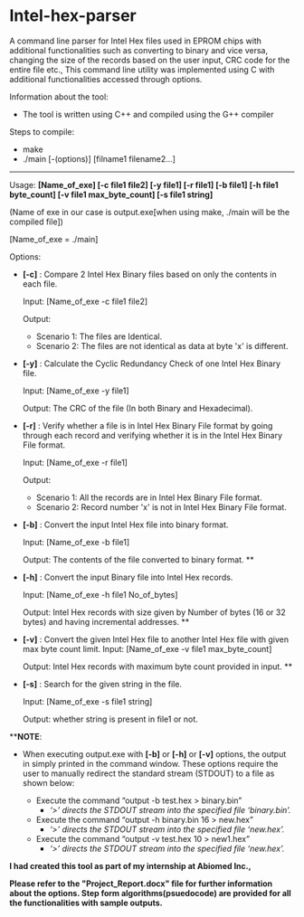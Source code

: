 # Intel-hex-parser
A command line parser for Intel Hex files used in EPROM chips with additional functionalities such as converting to binary and vice versa, changing the size of the records based on the user input, CRC code for the entire file etc., This command line utility was implemented using C with additional functionalities accessed through options.

Information about the tool:
-	The tool is written using C++ and compiled using the G++ compiler 

Steps to compile:
- make 
- ./main [-(options)] [filname1 filename2...]

------------------------
Usage: **[Name_of_exe] [-c file1 file2] [-y file1] [-r file1] [-b file1] [-h file1 byte_count] [-v file1 max_byte_count] [-s file1 string]**

(Name of exe in our case is output.exe[when using make, ./main will be the compiled file])

[Name_of_exe = ./main]

Options:

- **[-c]** : Compare 2 Intel Hex Binary files based on only the contents in each file.

	Input: [Name_of_exe -c file1 file2] 
        
    Output:
    - Scenario 1: The files are Identical.
    - Scenario 2: The files are not identical as data at byte 'x' is different.

- **[-y]** : Calculate the Cyclic Redundancy Check of one Intel Hex Binary file.
			     
     Input: [Name_of_exe -y file1]
     
     Output: The CRC of the file (In both Binary and Hexadecimal).

- **[-r]** : Verify whether a file is in Intel Hex Binary File format by going through each record and verifying whether it is in the Intel Hex Binary File format.

	Input: [Name_of_exe -r file1]

	Output: 
    - Scenario 1: All the records are in Intel Hex Binary File format.
    - Scenario 2: Record number 'x' is not in Intel Hex Binary File format.
 
- **[-b]**	: Convert the input Intel Hex file into binary format.
			  
    Input: [Name_of_exe -b file1]
	
    Output: The contents of the file converted to binary format. ** 

- **[-h]** : Convert the input Binary file into Intel Hex records.
			
    Input: [Name_of_exe -h file1 No_of_bytes]
	
    Output: Intel Hex records with size given by Number of bytes (16 or 32 bytes) and having incremental addresses. **

- **[-v]**	: Convert the given Intel Hex file to another Intel Hex file with given max byte count limit.
	Input: [Name_of_exe -v file1 max_byte_count]

	Output: Intel Hex records with maximum byte count provided in input. **
- **[-s]**	:	Search for the given string in the file.
	
    Input: [Name_of_exe -s file1 string]
	
    Output: whether string is present in file1 or not.

****NOTE**: 
- When executing output.exe with **[-b]** or **[-h]** or **[-v]** options, the output in simply printed in the command window. These options require the user to manually redirect the standard stream (STDOUT) to a file as shown below:

    - Execute the command “output -b test.hex   >  binary.bin”
 		- *‘>’ directs the STDOUT stream into the specified file ‘binary.bin’.*
     - Execute the command “output -h binary.bin 16 > new.hex”
 		- *‘>’ directs the STDOUT stream into the specified file ‘new.hex’.*
     -  Execute the command “output -v test.hex 10   > new1.hex”
 		- *‘>’ directs the STDOUT stream into the specified file ‘new.hex’.*

**I had created this tool as part of my internship at Abiomed Inc.,**

**Please refer to the "Project_Report.docx" file for further information about the options. Step form algorithms(psuedocode) are provided for all the functionalities with sample outputs.**
